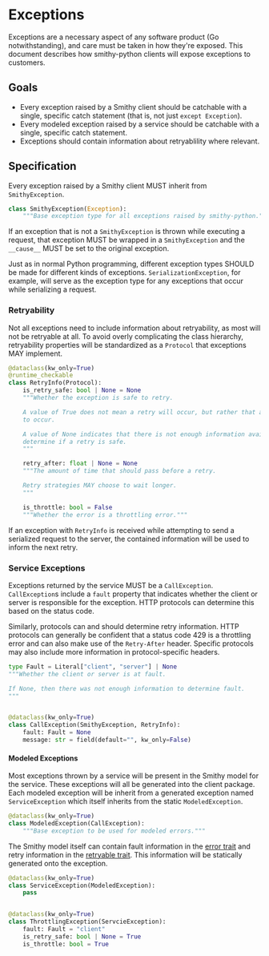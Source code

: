 # Exceptions

Exceptions are a necessary aspect of any software product (Go notwithstanding),
and care must be taken in how they're exposed. This document describes how
smithy-python clients will expose exceptions to customers.

## Goals

* Every exception raised by a Smithy client should be catchable with a single,
  specific catch statement (that is, not just `except Exception`).
* Every modeled exception raised by a service should be catchable with a single,
  specific catch statement.
* Exceptions should contain information about retryablility where relevant.

## Specification

Every exception raised by a Smithy client MUST inherit from `SmithyException`.

```python
class SmithyException(Exception):
    """Base exception type for all exceptions raised by smithy-python."""
```

If an exception that is not a `SmithyException` is thrown while executing a
request, that exception MUST be wrapped in a `SmithyException` and the
`__cause__` MUST be set to the original exception.

Just as in normal Python programming, different exception types SHOULD be made
for different kinds of exceptions. `SerializationException`, for example, will
serve as the exception type for any exceptions that occur while serializing a
request.

### Retryability

Not all exceptions need to include information about retryability, as most will
not be retryable at all. To avoid overly complicating the class hierarchy,
retryability properties will be standardized as a `Protocol` that exceptions MAY
implement.

```python
@dataclass(kw_only=True)
@runtime_checkable
class RetryInfo(Protocol):
    is_retry_safe: bool | None = None
    """Whether the exception is safe to retry.

    A value of True does not mean a retry will occur, but rather that a retry is allowed
    to occur.

    A value of None indicates that there is not enough information available to
    determine if a retry is safe.
    """

    retry_after: float | None = None
    """The amount of time that should pass before a retry.

    Retry strategies MAY choose to wait longer.
    """

    is_throttle: bool = False
    """Whether the error is a throttling error."""
```

If an exception with `RetryInfo` is received while attempting to send a
serialized request to the server, the contained information will be used to
inform the next retry.

### Service Exceptions

Exceptions returned by the service MUST be a `CallException`. `CallException`s
include a `fault` property that indicates whether the client or server is
responsible for the exception. HTTP protocols can determine this based on the
status code.

Similarly, protocols can and should determine retry information. HTTP protocols
can generally be confident that a status code 429 is a throttling error and can
also make use of the `Retry-After` header. Specific protocols may also include
more information in protocol-specific headers.

```python
type Fault = Literal["client", "server"] | None
"""Whether the client or server is at fault.

If None, then there was not enough information to determine fault.
"""


@dataclass(kw_only=True)
class CallException(SmithyException, RetryInfo):
    fault: Fault = None
    message: str = field(default="", kw_only=False)
```

#### Modeled Exceptions

Most exceptions thrown by a service will be present in the Smithy model for the
service. These exceptions will all be generated into the client package. Each
modeled exception will be inherit from a generated exception named
`ServiceException` which itself inherits from the static `ModeledException`.

```python
@dataclass(kw_only=True)
class ModeledException(CallException):
    """Base exception to be used for modeled errors."""
```

The Smithy model itself can contain fault information in the
[error trait](https://smithy.io/2.0/spec/type-refinement-traits.html#smithy-api-error-trait)
and retry information in the
[retryable trait](https://smithy.io/2.0/spec/behavior-traits.html#retryable-trait).
This information will be statically generated onto the exception.

```python
@dataclass(kw_only=True)
class ServiceException(ModeledException):
    pass


@dataclass(kw_only=True)
class ThrottlingException(ServcieException):
    fault: Fault = "client"
    is_retry_safe: bool | None = True
    is_throttle: bool = True
```
